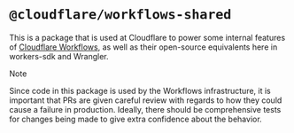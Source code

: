 # `@cloudflare/workflows-shared`

This is a package that is used at Cloudflare to power some internal features of [Cloudflare Workflows](https://developers.cloudflare.com/workflows/), as well as their open-source equivalents here in workers-sdk and Wrangler.

> [!NOTE]
> Since code in this package is used by the Workflows infrastructure, it is important that PRs are given careful review with regards to how they could cause a failure in production.
> Ideally, there should be comprehensive tests for changes being made to give extra confidence about the behavior.

